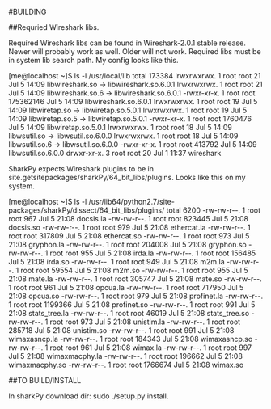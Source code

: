 #BUILDING

##Requried Wireshark libs. 

Required Wireshark libs can be found in Wireshark-2.0.1 stable release. Newer will probably work as well. Older will not work. Required libs must be in system lib search path. My config looks like this.

[me@localhost ~]$ ls -l /usr/local/lib
total 173384
lrwxrwxrwx. 1 root root        21 Jul  5 14:09 libwireshark.so -> libwireshark.so.6.0.1
lrwxrwxrwx. 1 root root        21 Jul  5 14:09 libwireshark.so.6 -> libwireshark.so.6.0.1
-rwxr-xr-x. 1 root root 175362146 Jul  5 14:09 libwireshark.so.6.0.1
lrwxrwxrwx. 1 root root        19 Jul  5 14:09 libwiretap.so -> libwiretap.so.5.0.1
lrwxrwxrwx. 1 root root        19 Jul  5 14:09 libwiretap.so.5 -> libwiretap.so.5.0.1
-rwxr-xr-x. 1 root root   1760476 Jul  5 14:09 libwiretap.so.5.0.1
lrwxrwxrwx. 1 root root        18 Jul  5 14:09 libwsutil.so -> libwsutil.so.6.0.0
lrwxrwxrwx. 1 root root        18 Jul  5 14:09 libwsutil.so.6 -> libwsutil.so.6.0.0
-rwxr-xr-x. 1 root root    413792 Jul  5 14:09 libwsutil.so.6.0.0
drwxr-xr-x. 3 root root        20 Jul  1 11:37 wireshark

SharkPy expects Wireshark plugins to be in site.getsitepackages/sharkPy/64_bit_libs/plugins. Looks like this on my system.

[me@localhost ~]$ ls -l /usr/lib64/python2.7/site-packages/sharkPy/dissect/64_bit_libs/plugins/
total 6200
-rw-rw-r--. 1 root root     967 Jul  5 21:08 docsis.la
-rw-rw-r--. 1 root root  823445 Jul  5 21:08 docsis.so
-rw-rw-r--. 1 root root     979 Jul  5 21:08 ethercat.la
-rw-rw-r--. 1 root root  317809 Jul  5 21:08 ethercat.so
-rw-rw-r--. 1 root root     973 Jul  5 21:08 gryphon.la
-rw-rw-r--. 1 root root  204008 Jul  5 21:08 gryphon.so
-rw-rw-r--. 1 root root     955 Jul  5 21:08 irda.la
-rw-rw-r--. 1 root root  156485 Jul  5 21:08 irda.so
-rw-rw-r--. 1 root root     949 Jul  5 21:08 m2m.la
-rw-rw-r--. 1 root root   59554 Jul  5 21:08 m2m.so
-rw-rw-r--. 1 root root     955 Jul  5 21:08 mate.la
-rw-rw-r--. 1 root root  305747 Jul  5 21:08 mate.so
-rw-rw-r--. 1 root root     961 Jul  5 21:08 opcua.la
-rw-rw-r--. 1 root root  717950 Jul  5 21:08 opcua.so
-rw-rw-r--. 1 root root     979 Jul  5 21:08 profinet.la
-rw-rw-r--. 1 root root 1199366 Jul  5 21:08 profinet.so
-rw-rw-r--. 1 root root     991 Jul  5 21:08 stats_tree.la
-rw-rw-r--. 1 root root   46019 Jul  5 21:08 stats_tree.so
-rw-rw-r--. 1 root root     973 Jul  5 21:08 unistim.la
-rw-rw-r--. 1 root root  285718 Jul  5 21:08 unistim.so
-rw-rw-r--. 1 root root     991 Jul  5 21:08 wimaxasncp.la
-rw-rw-r--. 1 root root  184343 Jul  5 21:08 wimaxasncp.so
-rw-rw-r--. 1 root root     961 Jul  5 21:08 wimax.la
-rw-rw-r--. 1 root root     997 Jul  5 21:08 wimaxmacphy.la
-rw-rw-r--. 1 root root  196662 Jul  5 21:08 wimaxmacphy.so
-rw-rw-r--. 1 root root 1766674 Jul  5 21:08 wimax.so


##TO BUILD/INSTALL

In sharkPy download dir: sudo ./setup.py install.
